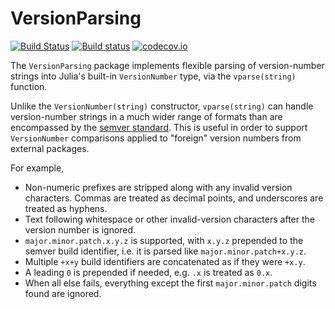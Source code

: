 # VersionParsing

[![Build Status](https://travis-ci.org/JuliaInterop/VersionParsing.jl.svg?branch=master)](https://travis-ci.org/JuliaInterop/VersionParsing.jl)
[![Build status](https://ci.appveyor.com/api/projects/status/xkaf2sictojyii01?svg=true)](https://ci.appveyor.com/project/StevenGJohnson/versionparsing-jl-r0aae)
[![codecov.io](http://codecov.io/github/JuliaInterop/VersionParsing.jl/coverage.svg?branch=master)](http://codecov.io/github/JuliaInterop/VersionParsing.jl?branch=master)

The `VersionParsing` package implements flexible parsing of
version-number strings into Julia's built-in `VersionNumber` type, via
the `vparse(string)` function.

Unlike the `VersionNumber(string)` constructor, `vparse(string)` can
handle version-number strings in a much wider range of formats than
are encompassed by the [semver standard](https://semver.org/).  This
is useful in order to support `VersionNumber` comparisons applied
to "foreign" version numbers from external packages.

For example,

* Non-numeric prefixes are stripped along with any invalid version characters.
  Commas are treated as decimal points, and underscores are treated as hyphens.
* Text following whitespace or other invalid-version characters after the version number is ignored.
* `major.minor.patch.x.y.z` is supported, with `x.y.z` prepended to the
  semver build identifier, i.e. it is parsed like `major.minor.patch+x.y.z`.
* Multiple `+x+y` build identifiers are concatenated as if they were `+x.y`.
* A leading `0` is prepended if needed, e.g. `.x` is treated as `0.x`.
* When all else fails, everything except the first `major.minor.patch`
  digits found are ignored.
